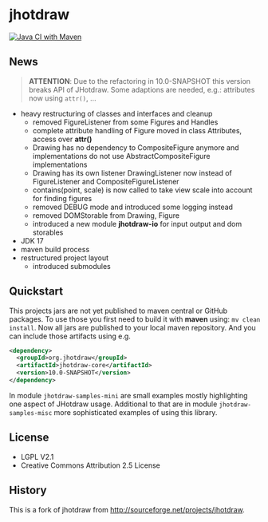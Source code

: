 # jhotdraw

[![Java CI with Maven](https://github.com/wumpz/jhotdraw/actions/workflows/maven.yml/badge.svg)](https://github.com/wumpz/jhotdraw/actions/workflows/maven.yml)

## News

> **ATTENTION**: Due to the refactoring in 10.0-SNAPSHOT this version breaks API of JHotdraw. Some adaptions are needed, e.g.: attributes now using `attr()`, ...

* heavy restructuring of classes and interfaces and cleanup
  * removed FigureListener from some Figures and Handles
  * complete attribute handling of Figure moved in class Attributes, access over **attr()**
  * Drawing has no dependency to CompositeFigure anymore and implementations do not use 
   AbstractCompositeFigure implementations
  * Drawing has its own listener DrawingListener now instead of FigureListener and CompositeFigureListener
  * contains(point, scale) is now called to take view scale into account for finding figures
  * removed DEBUG mode and introduced some logging instead
  * removed DOMStorable from Drawing, Figure
  * introduced a new module **jhotdraw-io** for input output and dom storables
* JDK 17
* maven build process
* restructured project layout
  * introduced submodules

## Quickstart

This projects jars are not yet published to maven central or GitHub packages. To use those you first need to build it with **maven** using: `mv clean install`. Now all jars are published to your local maven repository. And you can include those artifacts using e.g.

```xml
<dependency>
  <groupId>org.jhotdraw</groupId>
  <artifactId>jhotdraw-core</artifactId>
  <version>10.0-SNAPSHOT</version>
</dependency>
```

In module `jhotdraw-samples-mini` are small examples mostly highlighting one aspect of JHotdraw usage.
Additional to that are in module `jhotdraw-samples-misc` more sophisticated examples of using this library.


## License

* LGPL V2.1
* Creative Commons Attribution 2.5 License

## History 

This is a fork of jhotdraw from http://sourceforge.net/projects/jhotdraw.
